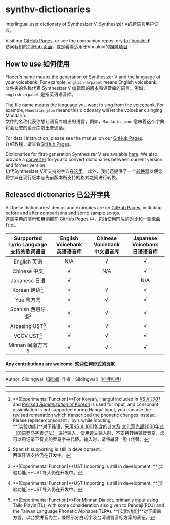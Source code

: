 # synthv-dictionaries

Interlingual user dictionary of Synthesizer V.
Synthesizer V的跨语言用户词典。

Visit our [GitHub Pages](https://slidingwall.github.io/synthv-dictionaries), or see the companion repository [for Vocaloid](https://github.com/Slidingwall/vocaloid-dictionaries)!  
访问我们的[GitHub 页面](https://slidingwall.github.io/synthv-dictionaries)，或是看看适用于Vocaloid的[姐妹项目](https://github.com/Slidingwall/vocaloid-dictionaries)！

## How to use 如何使用

Floder's name means the generation of Synthesizer V and the language of your voicebank. For example, `english-arpabet` means English voicebank.  
文件夹的名称代表 Synthesizer V 编辑器的版本和语音库的语言。例如， `english-arpabet` 是指英语语音库。

The file name means the language you want to sing from the voicebank. For example, `Mandarin.json` means this dictionary will let the voicebank singing Mandarin.  
文件的名称代表你想让语音库唱出的语言，例如，`Mandarin.json` 意味着这个字典将会让您的语音库唱出普通话。

For detail instruction, please see the manual on our [GitHub Pages](https://slidingwall.github.io/synthv-dictionaries/manual).  
详细教程，请查看[GitHub Pages](https://slidingwall.github.io/synthv-dictionaries/manual)。

Dictionaries for first-generation Synthesizer V are avalable [here](https://github.com/Slidingwall/synthv-dictionaries/blob/main/Dictionaries%20for%20Synthesizer%20V%20Editor/). We also provide a [converter](https://slidingwall.github.io/synthv-dictionaries/converter) for you to convert dictionaries between current version and former version.  
初代Synthesizer V所支持的字典在[这里](https://github.com/Slidingwall/synthv-dictionaries/blob/main/Dictionaries%20for%20Synthesizer%20V%20Editor/)。此外，我们还提供了一个[转换器](https://slidingwall.github.io/synthv-dictionaries/converter)以便您将字典在现行版本与先前版本所支持的格式之间进行转换。  

## Released dictionaries 已公开字典

All these dictionaries' demos and examples are on [GitHub Pages](https://slidingwall.github.io/synthv-dictionaries/demo), including before and after comparisons and some sample songs.  
这些字典的演示和用例都在 [GitHub Pages](https://slidingwall.github.io/synthv-dictionaries/demo) 中，包括使用前后的对比和一些歌曲样本。

| Surpported Lyric Language<br />支持的歌词语言 | English Voicebank<br />英语语音库 | Chinese Voicebank<br />中文语音库 | Japanese Voicebank<br />日语语音库 |
|:----:|:----:|:----:|:----:|
| English 英语 | N/A | √ | √ |
| Chinese 中文 | √ | N/A | √ |
| Japanese 日语 | √ | | N/A |
| Korean 韩语[^1] | √ | √ | √ |
| Yue 粤方言 | √ | √ | √ |
| Spanish 西班牙语[^2] | √ | √ | √ |
| Arpasing UST[^3] | √ | √ | √ |
| VCCV UST[^3] | √ | √ | √ |
| Minnan 闽南方言[^4] | √ | √ | √ |

[^1]: **[Experimental Function]**For Korean, Hangul included in _[KS X 1001](https://en.wikipedia.org/wiki/KS_X_1001)_ and _[Revised Romanization of Korean](https://en.wikipedia.org/wiki/Revised_Romanization_of_Korean)_ is used for input, and consonant assimilation is not supported during Hangul input, you can use the revised romanation which transcribed the phonetic changes instead. Please replace consonant `r` by `l` while inputing.  
      **[实验功能]**对于韩语，采用[KS X 1001](https://zh.wikipedia.org/wiki/KS_X_1001)包含的谚文及 [文化观光部2000年式（国语罗马字表记法）](https://zh.wikipedia.org/wiki/%E6%96%87%E5%8C%96%E8%A7%82%E5%85%89%E9%83%A82000%E5%B9%B4%E5%BC%8F) 进行输入，使用谚文输入时，不支持转换辅音音变，您可以用记录下音变的罗马字来代替。输入时，请将辅音 `r`用 `l`代替。

[^2]: Spanish supporting is still in development.  
      西班牙语支持仍在开发中。  

[^3]: **[Experimental Function]**UST Importing is still in development.
      **[实验功能]**UST导入仍在开发中。
      
[^4]: **[Experimental Function]**For Minnan Dialect, primarily input using Tailo Pinyin(TL), with some consideration also given to Pehoeji(POJ) and the Taiwan Language Phonetic Alphabet(TLPA).
      **[实验功能]**对于闽南方言，以台罗拼音为主，兼顾部分白话字及台湾语言音标方案的表记。

**Any contributions are welcome. 欢迎任何形式的贡献**

---

Author: Slidingwall ([Bilibili](https://space.bilibili.com/141232009))
作者：Slidingwall（[哔哩哔哩](https://space.bilibili.com/141232009)）

---
